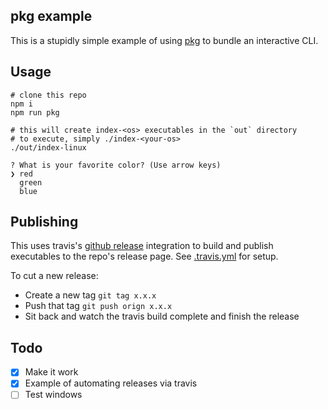 pkg example
---

This is a stupidly simple example of using [pkg](https://github.com/zeit/pkg) to bundle an interactive CLI.

Usage
---

```
# clone this repo
npm i
npm run pkg

# this will create index-<os> executables in the `out` directory
# to execute, simply ./index-<your-os>
./out/index-linux 

? What is your favorite color? (Use arrow keys)
❯ red
  green
  blue

```

Publishing
---

This uses travis's [github release](https://docs.travis-ci.com/user/deployment/releases/) integration to build and publish executables to the repo's release page. See [.travis.yml](.travis.yml) for setup.

To cut a new release:

- Create a new tag `git tag x.x.x`
- Push that tag `git push orign x.x.x`
- Sit back and watch the travis build complete and finish the release

Todo
---

- [x] Make it work
- [x] Example of automating releases via travis
- [ ] Test windows
